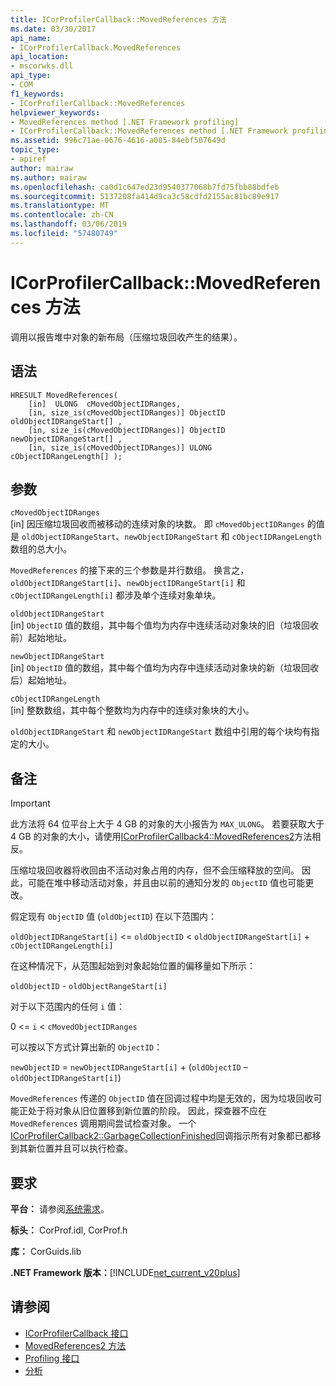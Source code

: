 ```yaml
---
title: ICorProfilerCallback::MovedReferences 方法
ms.date: 03/30/2017
api_name:
- ICorProfilerCallback.MovedReferences
api_location:
- mscorwks.dll
api_type:
- COM
f1_keywords:
- ICorProfilerCallback::MovedReferences
helpviewer_keywords:
- MovedReferences method [.NET Framework profiling]
- ICorProfilerCallback::MovedReferences method [.NET Framework profiling]
ms.assetid: 996c71ae-0676-4616-a085-84ebf507649d
topic_type:
- apiref
author: mairaw
ms.author: mairaw
ms.openlocfilehash: ca0d1c647ed23d9540377068b7fd75fbb88bdfeb
ms.sourcegitcommit: 5137208fa414d9ca3c58cdfd2155ac81bc89e917
ms.translationtype: MT
ms.contentlocale: zh-CN
ms.lasthandoff: 03/06/2019
ms.locfileid: "57480749"
---
```

# <a name="icorprofilercallbackmovedreferences-method"></a>ICorProfilerCallback::MovedReferences 方法
调用以报告堆中对象的新布局（压缩垃圾回收产生的结果）。  
  
## <a name="syntax"></a>语法  
  
```  
HRESULT MovedReferences(  
    [in]  ULONG  cMovedObjectIDRanges,  
    [in, size_is(cMovedObjectIDRanges)] ObjectID oldObjectIDRangeStart[] ,  
    [in, size_is(cMovedObjectIDRanges)] ObjectID newObjectIDRangeStart[] ,  
    [in, size_is(cMovedObjectIDRanges)] ULONG    cObjectIDRangeLength[] );  
```  
  
## <a name="parameters"></a>参数  
 `cMovedObjectIDRanges`  
 [in] 因压缩垃圾回收而被移动的连续对象的块数。 即 `cMovedObjectIDRanges` 的值是 `oldObjectIDRangeStart`、`newObjectIDRangeStart` 和 `cObjectIDRangeLength` 数组的总大小。  
  
 `MovedReferences` 的接下来的三个参数是并行数组。 换言之，`oldObjectIDRangeStart[i]`、`newObjectIDRangeStart[i]` 和 `cObjectIDRangeLength[i]` 都涉及单个连续对象单块。  
  
 `oldObjectIDRangeStart`  
 [in] `ObjectID` 值的数组，其中每个值均为内存中连续活动对象块的旧（垃圾回收前）起始地址。  
  
 `newObjectIDRangeStart`  
 [in] `ObjectID` 值的数组，其中每个值均为内存中连续活动对象块的新（垃圾回收后）起始地址。  
  
 `cObjectIDRangeLength`  
 [in] 整数数组，其中每个整数均为内存中的连续对象块的大小。  
  
 `oldObjectIDRangeStart` 和 `newObjectIDRangeStart` 数组中引用的每个块均有指定的大小。  
  
## <a name="remarks"></a>备注  
  
> [!IMPORTANT]
>  此方法将 64 位平台上大于 4 GB 的对象的大小报告为 `MAX_ULONG`。 若要获取大于 4 GB 的对象的大小，请使用[ICorProfilerCallback4::MovedReferences2](../../../../docs/framework/unmanaged-api/profiling/icorprofilercallback4-movedreferences2-method.md)方法相反。  
  
 压缩垃圾回收器将收回由不活动对象占用的内存，但不会压缩释放的空间。 因此，可能在堆中移动活动对象，并且由以前的通知分发的 `ObjectID` 值也可能更改。  
  
 假定现有 `ObjectID` 值 (`oldObjectID`) 在以下范围内：  
  
 `oldObjectIDRangeStart[i]` <= `oldObjectID` < `oldObjectIDRangeStart[i]` + `cObjectIDRangeLength[i]`  
  
 在这种情况下，从范围起始到对象起始位置的偏移量如下所示：  
  
 `oldObjectID` - `oldObjectRangeStart[i]`  
  
 对于以下范围内的任何 `i` 值：  
  
 0 <= `i` < `cMovedObjectIDRanges`  
  
 可以按以下方式计算出新的 `ObjectID`：  
  
 `newObjectID` = `newObjectIDRangeStart[i]` + (`oldObjectID` – `oldObjectIDRangeStart[i]`)  
  
 `MovedReferences` 传递的 `ObjectID` 值在回调过程中均是无效的，因为垃圾回收可能正处于将对象从旧位置移到新位置的阶段。 因此，探查器不应在 `MovedReferences` 调用期间尝试检查对象。 一个[ICorProfilerCallback2::GarbageCollectionFinished](../../../../docs/framework/unmanaged-api/profiling/icorprofilercallback2-garbagecollectionfinished-method.md)回调指示所有对象都已都移到其新位置并且可以执行检查。  
  
## <a name="requirements"></a>要求  
 **平台：** 请参阅[系统需求](../../../../docs/framework/get-started/system-requirements.md)。  
  
 **标头：** CorProf.idl, CorProf.h  
  
 **库：** CorGuids.lib  
  
 **.NET Framework 版本：**[!INCLUDE[net_current_v20plus](../../../../includes/net-current-v20plus-md.md)]  
  
## <a name="see-also"></a>请参阅
- [ICorProfilerCallback 接口](../../../../docs/framework/unmanaged-api/profiling/icorprofilercallback-interface.md)
- [MovedReferences2 方法](../../../../docs/framework/unmanaged-api/profiling/icorprofilercallback4-movedreferences2-method.md)
- [Profiling 接口](../../../../docs/framework/unmanaged-api/profiling/profiling-interfaces.md)
- [分析](../../../../docs/framework/unmanaged-api/profiling/index.md)
